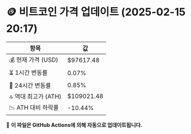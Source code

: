 # 🪙 비트코인 가격 업데이트 (2025-02-15 20:17)

| 항목                | 값 |
|--------------------|----------------|
| 💰 현재 가격 (USD) | $97617.48 |
| ⏳ 1시간 변동률    | 0.07% |
| 📆 24시간 변동률   | 0.85% |
| 🔝 역대 최고가 (ATH) | $109021.48 |
| 📉 ATH 대비 하락률 | -10.44% |

🔄 **이 파일은 GitHub Actions에 의해 자동으로 업데이트됩니다.**
